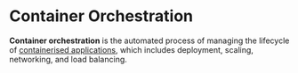 
# Container Orchestration

**Container orchestration** is the automated process of managing the lifecycle of 
[containerised applications](containerised-application), which includes deployment, scaling, networking, and load 
balancing.
